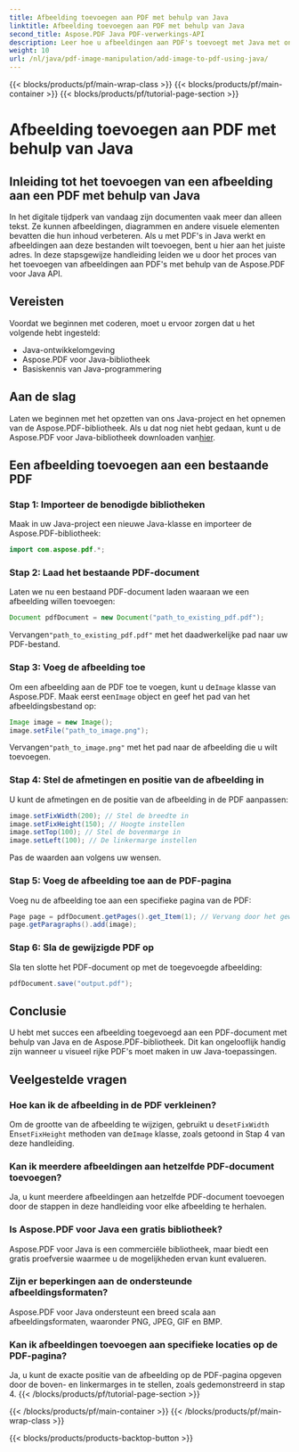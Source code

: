 ```yaml
---
title: Afbeelding toevoegen aan PDF met behulp van Java
linktitle: Afbeelding toevoegen aan PDF met behulp van Java
second_title: Aspose.PDF Java PDF-verwerkings-API
description: Leer hoe u afbeeldingen aan PDF's toevoegt met Java met onze stapsgewijze handleiding. Verbeter uw PDF-documenten moeiteloos met visuals.
weight: 10
url: /nl/java/pdf-image-manipulation/add-image-to-pdf-using-java/
---
```


{{< blocks/products/pf/main-wrap-class >}}
{{< blocks/products/pf/main-container >}}
{{< blocks/products/pf/tutorial-page-section >}}

# Afbeelding toevoegen aan PDF met behulp van Java


## Inleiding tot het toevoegen van een afbeelding aan een PDF met behulp van Java

In het digitale tijdperk van vandaag zijn documenten vaak meer dan alleen tekst. Ze kunnen afbeeldingen, diagrammen en andere visuele elementen bevatten die hun inhoud verbeteren. Als u met PDF's in Java werkt en afbeeldingen aan deze bestanden wilt toevoegen, bent u hier aan het juiste adres. In deze stapsgewijze handleiding leiden we u door het proces van het toevoegen van afbeeldingen aan PDF's met behulp van de Aspose.PDF voor Java API.

## Vereisten

Voordat we beginnen met coderen, moet u ervoor zorgen dat u het volgende hebt ingesteld:

- Java-ontwikkelomgeving
- Aspose.PDF voor Java-bibliotheek
- Basiskennis van Java-programmering

## Aan de slag

Laten we beginnen met het opzetten van ons Java-project en het opnemen van de Aspose.PDF-bibliotheek. Als u dat nog niet hebt gedaan, kunt u de Aspose.PDF voor Java-bibliotheek downloaden van[hier](https://releases.aspose.com/pdf/java/).

## Een afbeelding toevoegen aan een bestaande PDF

### Stap 1: Importeer de benodigde bibliotheken

Maak in uw Java-project een nieuwe Java-klasse en importeer de Aspose.PDF-bibliotheek:

```java
import com.aspose.pdf.*;
```

### Stap 2: Laad het bestaande PDF-document

Laten we nu een bestaand PDF-document laden waaraan we een afbeelding willen toevoegen:

```java
Document pdfDocument = new Document("path_to_existing_pdf.pdf");
```

 Vervangen`"path_to_existing_pdf.pdf"` met het daadwerkelijke pad naar uw PDF-bestand.

### Stap 3: Voeg de afbeelding toe

 Om een afbeelding aan de PDF toe te voegen, kunt u de`Image` klasse van Aspose.PDF. Maak eerst een`Image` object en geef het pad van het afbeeldingsbestand op:

```java
Image image = new Image();
image.setFile("path_to_image.png");
```

 Vervangen`"path_to_image.png"` met het pad naar de afbeelding die u wilt toevoegen.

### Stap 4: Stel de afmetingen en positie van de afbeelding in

U kunt de afmetingen en de positie van de afbeelding in de PDF aanpassen:

```java
image.setFixWidth(200); // Stel de breedte in
image.setFixHeight(150); // Hoogte instellen
image.setTop(100); // Stel de bovenmarge in
image.setLeft(100); // De linkermarge instellen
```

Pas de waarden aan volgens uw wensen.

### Stap 5: Voeg de afbeelding toe aan de PDF-pagina

Voeg nu de afbeelding toe aan een specifieke pagina van de PDF:

```java
Page page = pdfDocument.getPages().get_Item(1); // Vervang door het gewenste paginanummer
page.getParagraphs().add(image);
```

### Stap 6: Sla de gewijzigde PDF op

Sla ten slotte het PDF-document op met de toegevoegde afbeelding:

```java
pdfDocument.save("output.pdf");
```

## Conclusie

U hebt met succes een afbeelding toegevoegd aan een PDF-document met behulp van Java en de Aspose.PDF-bibliotheek. Dit kan ongelooflijk handig zijn wanneer u visueel rijke PDF's moet maken in uw Java-toepassingen.

## Veelgestelde vragen

### Hoe kan ik de afbeelding in de PDF verkleinen?

 Om de grootte van de afbeelding te wijzigen, gebruikt u de`setFixWidth` En`setFixHeight` methoden van de`Image` klasse, zoals getoond in Stap 4 van deze handleiding.

### Kan ik meerdere afbeeldingen aan hetzelfde PDF-document toevoegen?

Ja, u kunt meerdere afbeeldingen aan hetzelfde PDF-document toevoegen door de stappen in deze handleiding voor elke afbeelding te herhalen.

### Is Aspose.PDF voor Java een gratis bibliotheek?

Aspose.PDF voor Java is een commerciële bibliotheek, maar biedt een gratis proefversie waarmee u de mogelijkheden ervan kunt evalueren.

### Zijn er beperkingen aan de ondersteunde afbeeldingsformaten?

Aspose.PDF voor Java ondersteunt een breed scala aan afbeeldingsformaten, waaronder PNG, JPEG, GIF en BMP.

### Kan ik afbeeldingen toevoegen aan specifieke locaties op de PDF-pagina?

Ja, u kunt de exacte positie van de afbeelding op de PDF-pagina opgeven door de boven- en linkermarges in te stellen, zoals gedemonstreerd in stap 4.
{{< /blocks/products/pf/tutorial-page-section >}}

{{< /blocks/products/pf/main-container >}}
{{< /blocks/products/pf/main-wrap-class >}}

{{< blocks/products/products-backtop-button >}}

